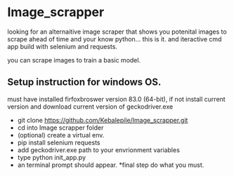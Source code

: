 # Image_scrapper
looking for an alternaitive image scraper that shows you potenital images to scrape ahead of time and your know python... this is it. and iteractive cmd app build with selenium and requests.

you can scrape images to train a basic model.

## Setup instruction for windows OS.
  must have installed firfoxbroswer version 83.0 (64-bit), if not install current version     and download current version of geckodriver.exe
  
* git clone https://github.com/Kebalepile/Image_scrapper.git
* cd into Image scrapper folder
* (optional) create a virtual env.
* pip install selenium requests
* add geckodriver.exe path to your envrionment variables
* type python init_app.py
* an terminal prompt should appear.
*final step do what you must.
